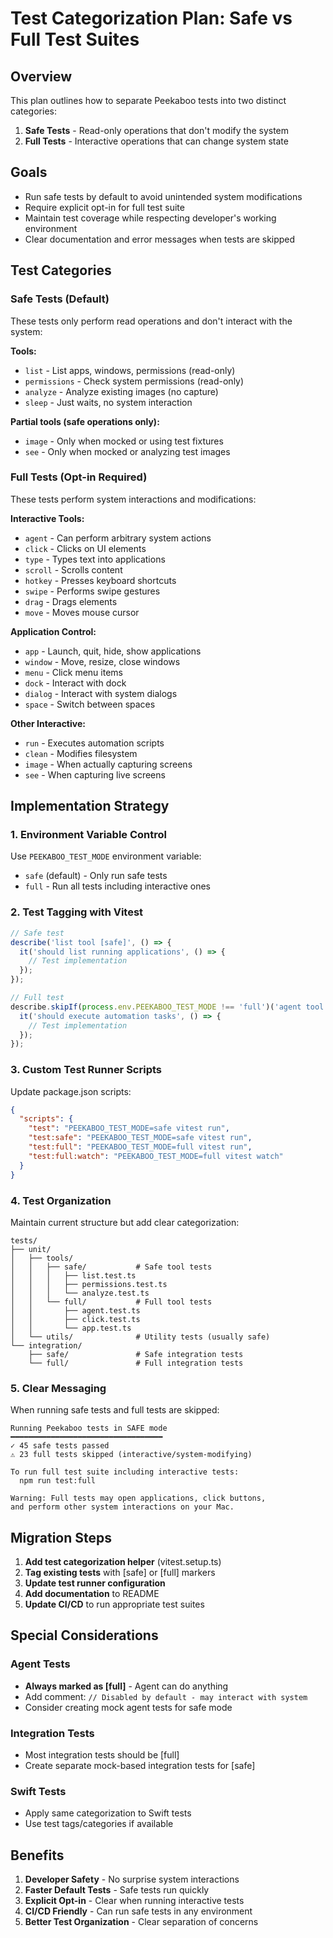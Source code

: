# Test Categorization Plan: Safe vs Full Test Suites

## Overview

This plan outlines how to separate Peekaboo tests into two distinct categories:
1. **Safe Tests** - Read-only operations that don't modify the system
2. **Full Tests** - Interactive operations that can change system state

## Goals

- Run safe tests by default to avoid unintended system modifications
- Require explicit opt-in for full test suite
- Maintain test coverage while respecting developer's working environment
- Clear documentation and error messages when tests are skipped

## Test Categories

### Safe Tests (Default)

These tests only perform read operations and don't interact with the system:

**Tools:**
- `list` - List apps, windows, permissions (read-only)
- `permissions` - Check system permissions (read-only)
- `analyze` - Analyze existing images (no capture)
- `sleep` - Just waits, no system interaction

**Partial tools (safe operations only):**
- `image` - Only when mocked or using test fixtures
- `see` - Only when mocked or analyzing test images

### Full Tests (Opt-in Required)

These tests perform system interactions and modifications:

**Interactive Tools:**
- `agent` - Can perform arbitrary system actions
- `click` - Clicks on UI elements
- `type` - Types text into applications
- `scroll` - Scrolls content
- `hotkey` - Presses keyboard shortcuts
- `swipe` - Performs swipe gestures
- `drag` - Drags elements
- `move` - Moves mouse cursor

**Application Control:**
- `app` - Launch, quit, hide, show applications
- `window` - Move, resize, close windows
- `menu` - Click menu items
- `dock` - Interact with dock
- `dialog` - Interact with system dialogs
- `space` - Switch between spaces

**Other Interactive:**
- `run` - Executes automation scripts
- `clean` - Modifies filesystem
- `image` - When actually capturing screens
- `see` - When capturing live screens

## Implementation Strategy

### 1. Environment Variable Control

Use `PEEKABOO_TEST_MODE` environment variable:
- `safe` (default) - Only run safe tests
- `full` - Run all tests including interactive ones

### 2. Test Tagging with Vitest

```typescript
// Safe test
describe('list tool [safe]', () => {
  it('should list running applications', () => {
    // Test implementation
  });
});

// Full test
describe.skipIf(process.env.PEEKABOO_TEST_MODE !== 'full')('agent tool [full]', () => {
  it('should execute automation tasks', () => {
    // Test implementation
  });
});
```

### 3. Custom Test Runner Scripts

Update package.json scripts:

```json
{
  "scripts": {
    "test": "PEEKABOO_TEST_MODE=safe vitest run",
    "test:safe": "PEEKABOO_TEST_MODE=safe vitest run",
    "test:full": "PEEKABOO_TEST_MODE=full vitest run",
    "test:full:watch": "PEEKABOO_TEST_MODE=full vitest watch"
  }
}
```

### 4. Test Organization

Maintain current structure but add clear categorization:

```
tests/
├── unit/
│   ├── tools/
│   │   ├── safe/           # Safe tool tests
│   │   │   ├── list.test.ts
│   │   │   ├── permissions.test.ts
│   │   │   └── analyze.test.ts
│   │   └── full/           # Full tool tests
│   │       ├── agent.test.ts
│   │       ├── click.test.ts
│   │       └── app.test.ts
│   └── utils/              # Utility tests (usually safe)
└── integration/
    ├── safe/               # Safe integration tests
    └── full/               # Full integration tests
```

### 5. Clear Messaging

When running safe tests and full tests are skipped:

```
Running Peekaboo tests in SAFE mode
━━━━━━━━━━━━━━━━━━━━━━━━━━━━━━━━━━
✓ 45 safe tests passed
⚠ 23 full tests skipped (interactive/system-modifying)

To run full test suite including interactive tests:
  npm run test:full
  
Warning: Full tests may open applications, click buttons,
and perform other system interactions on your Mac.
```

## Migration Steps

1. **Add test categorization helper** (vitest.setup.ts)
2. **Tag existing tests** with [safe] or [full] markers
3. **Update test runner configuration**
4. **Add documentation** to README
5. **Update CI/CD** to run appropriate test suites

## Special Considerations

### Agent Tests
- **Always marked as [full]** - Agent can do anything
- Add comment: `// Disabled by default - may interact with system`
- Consider creating mock agent tests for safe mode

### Integration Tests
- Most integration tests should be [full]
- Create separate mock-based integration tests for [safe]

### Swift Tests
- Apply same categorization to Swift tests
- Use test tags/categories if available

## Benefits

1. **Developer Safety** - No surprise system interactions
2. **Faster Default Tests** - Safe tests run quickly
3. **Explicit Opt-in** - Clear when running interactive tests
4. **CI/CD Friendly** - Can run safe tests in any environment
5. **Better Test Organization** - Clear separation of concerns